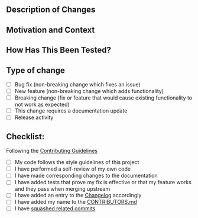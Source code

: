 ## Description of Changes
<!--Describe (in detail) the changes in the pull request here.-->

## Motivation and Context
<!--Why is this change required? What problem does it solve? What does this add?-->

## How Has This Been Tested?
<!--Describe in detail how these changes have been tested (include environment/devices).-->

## Type of change
<!--Put an 'x' in all of the boxes that apply.-->
- [ ] Bug fix (non-breaking change which fixes an issue)
- [ ] New feature (non-breaking change which adds functionality)
- [ ] Breaking change (fix or feature that would cause existing functionality to not work as expected)
- [ ] This change requires a documentation update
- [ ] Release activity

## Checklist:
<!--Put an 'x' in all of the boxes to assure following guidance.-->
Following the [Contributing Guidelines][3]
- [ ] My code follows the style guidelines of this project
- [ ] I have performed a self-review of my own code
- [ ] I have made corresponding changes to the documentation
- [ ] I have added tests that prove my fix is effective or that my feature works and they pass when merging upstream
- [ ] I have added an entry to the [Changelog][2] accordingly
- [ ] I have added my name to the [CONTRIBUTORS.md][1]
- [ ] I have [squashed related commits][4]

[1]: ./CONTRIBUTORS.md
[2]: ./CHANGELOG.md
[3]: ./CONTRIBUTING.md
[4]: http://gitready.com/advanced/2009/02/10/squashing-commits-with-rebase.html